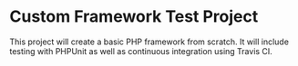 # Custom Framework Test Project

This project will create a basic PHP framework from scratch.  It will include testing with PHPUnit as well as continuous integration using Travis CI.
